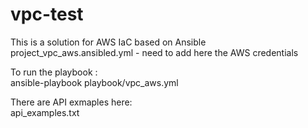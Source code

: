 # vpc-test

This is a solution for AWS IaC based on Ansible\
project_vpc_aws.ansibled.yml  - need to add here the AWS credentials

To run the playbook :\
ansible-playbook playbook/vpc_aws.yml

There are API exmaples here:\
api_examples.txt
